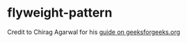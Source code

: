 # flyweight-pattern

Credit to Chirag Agarwal for his [guide on geeksforgeeks.org](https://www.geeksforgeeks.org/flyweight-design-pattern/)

